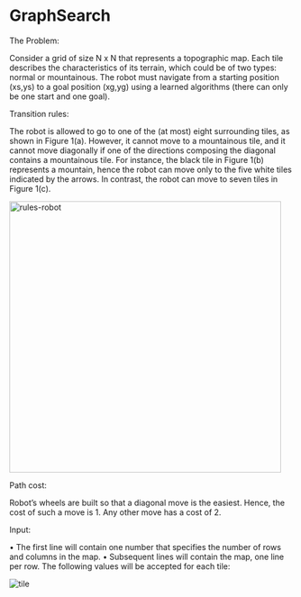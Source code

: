 # GraphSearch
The Problem: 

Consider a grid of size N x N that represents a topographic map. Each tile describes the characteristics of its terrain, which could be of two types: normal or mountainous.  The robot must navigate from a starting position (xs,ys) to a goal position (xg,yg) using a learned algorithms (there can only be one start and one goal).  

Transition rules: 

The robot is allowed to go to one of the (at most) eight surrounding tiles, as shown in Figure 1(a). However, it cannot move to a mountainous tile, and it cannot move diagonally if one of the directions composing the diagonal contains a mountainous tile. For instance, the black tile in Figure 1(b) represents a mountain, hence the robot can move only to the five white tiles indicated by the arrows. In contrast, the robot can move to seven tiles in Figure 1(c).

<img width="482" alt="rules-robot" src="https://user-images.githubusercontent.com/69590474/90357676-28f43d00-e097-11ea-86fb-30d9765231a6.png">

Path cost:

Robot’s wheels are built so that a diagonal move is the easiest. Hence, the cost of such a move is 1. Any other move has a cost of 2.

Input:

• The first line will contain one number that specifies the number of rows and columns in the map.
• Subsequent lines will contain the map, one line per row. The following values will be accepted for each tile:

![tile](https://user-images.githubusercontent.com/69590474/90357879-b768be80-e097-11ea-94f2-e99344fac421.jpg)


